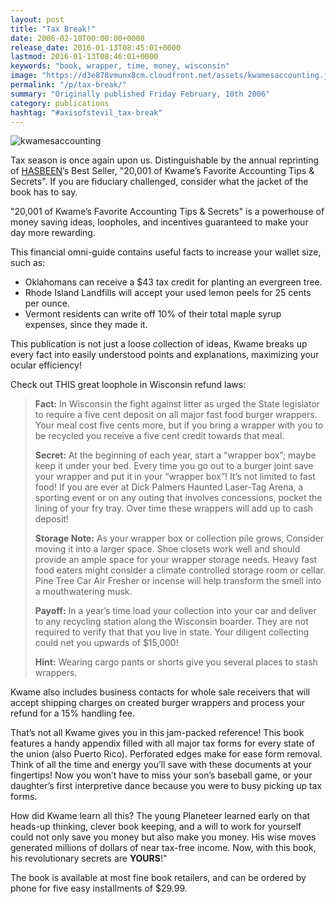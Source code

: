 ```yaml
---
layout: post
title: "Tax Break!"
date: 2006-02-10T00:00:00+0000
release_date: 2016-01-13T08:45:01+0000
lastmod: 2016-01-13T08:46:01+0000
keywords: "book, wrapper, time, money, wisconsin"
image: "https://d3e878vmunx8cm.cloudfront.net/assets/kwamesaccounting.jpg"
permalink: "/p/tax-break/"
summary: "Originally published Friday February, 10th 2006"
category: publications
hashtag: "#axisofstevil_tax-break"
---
```


[id_1]: https://d3e878vmunx8cm.cloudfront.net/assets/kwamesaccounting.jpg "kwamesaccounting"
![kwamesaccounting][id_1]

Tax season is once again upon us. Distinguishable by the annual reprinting of [HASBEEN](/p/hasbeen-october-2005 "HASBEEN")’s Best Seller, "20,001 of Kwame’s Favorite Accounting Tips & Secrets". If you are fiduciary challenged, consider what the jacket of the book has to say.

"20,001 of Kwame’s Favorite Accounting Tips & Secrets" is a powerhouse of money saving ideas, loopholes, and incentives guaranteed to make your day more rewarding. 

This financial omni-guide contains useful facts to increase your wallet size, such as:

- Oklahomans can receive a $43 tax credit for planting an evergreen tree.
- Rhode Island Landfills will accept your used lemon peels for 25 cents per ounce.
- Vermont residents can write off 10% of their total maple syrup expenses, since they made it.

This publication is not just a loose collection of ideas, Kwame breaks up every fact into easily understood points and explanations, maximizing your ocular efficiency!

Check out THIS great loophole in Wisconsin refund laws:

> **Fact:**
> In Wisconsin the fight against litter as urged the State legislator to require a five cent deposit on all major fast food burger wrappers. Your meal cost five cents more, but if you bring a wrapper with you to be recycled you receive a five cent credit towards that meal.
> 
> **Secret:**
> At the beginning of each year, start a “wrapper box”; maybe keep it under your bed. Every time you go out to a burger joint save your wrapper and put it in your “wrapper box”! It’s not limited to fast food! If you are ever at Dick Palmers Haunted Laser-Tag Arena, a sporting event or on any outing that involves concessions, pocket the lining of your fry tray. Over time these wrappers will add up to cash deposit!
> 
> **Storage Note:**
> As your wrapper box or collection pile grows, Consider moving it into a larger space. Shoe closets work well and should provide an ample space for your wrapper storage needs. Heavy fast food eaters might consider a climate controlled storage room or cellar. Pine Tree Car Air Fresher or incense will help transform the smell into a mouthwatering musk.
> 
> **Payoff:**
> In a year’s time load your collection into your car and deliver to any recycling station along the Wisconsin boarder. They are not required to verify that that you live in state. Your diligent collecting could net you upwards of $15,000!
> 
> **Hint:**
> Wearing cargo pants or shorts give you several places to stash wrappers.

Kwame also includes business contacts for whole sale receivers that will accept shipping charges on created burger wrappers and process your refund for a 15% handling fee.

That’s not all Kwame gives you in this jam-packed reference! This book features a handy appendix filled with all major tax forms for every state of the union (also Puerto Rico). Perforated edges make for ease form removal. Think of all the time and energy you’ll save with these documents at your fingertips! Now you won’t have to miss your son’s baseball game, or your daughter’s first interpretive dance because you were to busy picking up tax forms.

How did Kwame learn all this? The young Planeteer learned early on that heads-up thinking, clever book keeping, and a will to work for yourself could not only save you money but also make you money. His wise moves generated millions of dollars of near tax-free income. Now, with this book, his revolutionary secrets are **YOURS**!"

The book is available at most fine book retailers, and can be ordered by phone for five easy installments of $29.99.

